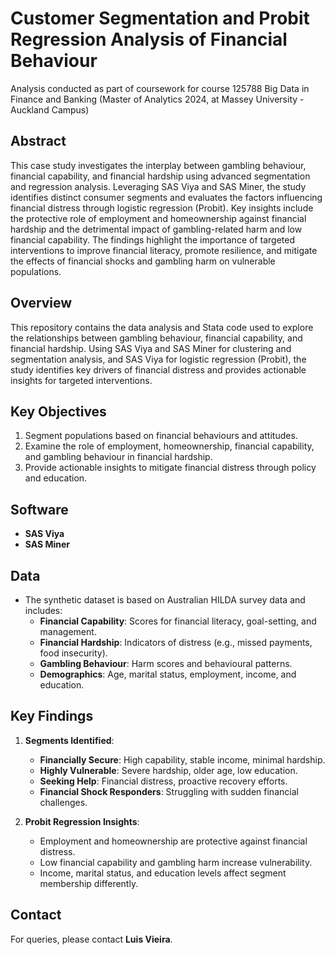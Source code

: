# Customer Segmentation and Probit Regression Analysis of Financial Behaviour

Analysis conducted as part of coursework for course 125788 Big Data in Finance and Banking (Master of Analytics 2024, at Massey University - Auckland Campus)

## Abstract
This case study investigates the interplay between gambling behaviour, financial capability, and financial hardship using advanced segmentation and regression analysis. Leveraging SAS Viya and SAS Miner, the study identifies distinct consumer segments and evaluates the factors influencing financial distress through logistic regression (Probit). Key insights include the protective role of employment and homeownership against financial hardship and the detrimental impact of gambling-related harm and low financial capability. The findings highlight the importance of targeted interventions to improve financial literacy, promote resilience, and mitigate the effects of financial shocks and gambling harm on vulnerable populations.

## Overview
This repository contains the data analysis and Stata code used to explore the relationships between gambling behaviour, financial capability, and financial hardship. Using SAS Viya and SAS Miner for clustering and segmentation analysis, and SAS Viya for logistic regression (Probit), the study identifies key drivers of financial distress and provides actionable insights for targeted interventions.

## Key Objectives
1. Segment populations based on financial behaviours and attitudes.
2. Examine the role of employment, homeownership, financial capability, and gambling behaviour in financial hardship.
3. Provide actionable insights to mitigate financial distress through policy and education.

## Software
- **SAS Viya**
- **SAS Miner**

## Data
- The synthetic dataset is based on Australian HILDA survey data and includes:
  - **Financial Capability**: Scores for financial literacy, goal-setting, and management.
  - **Financial Hardship**: Indicators of distress (e.g., missed payments, food insecurity).
  - **Gambling Behaviour**: Harm scores and behavioural patterns.
  - **Demographics**: Age, marital status, employment, income, and education.

## Key Findings
1. **Segments Identified**:
   - **Financially Secure**: High capability, stable income, minimal hardship.
   - **Highly Vulnerable**: Severe hardship, older age, low education.
   - **Seeking Help**: Financial distress, proactive recovery efforts.
   - **Financial Shock Responders**: Struggling with sudden financial challenges.

2. **Probit Regression Insights**:
   - Employment and homeownership are protective against financial distress.
   - Low financial capability and gambling harm increase vulnerability.
   - Income, marital status, and education levels affect segment membership differently.

## Contact
For queries, please contact **Luis Vieira**.

